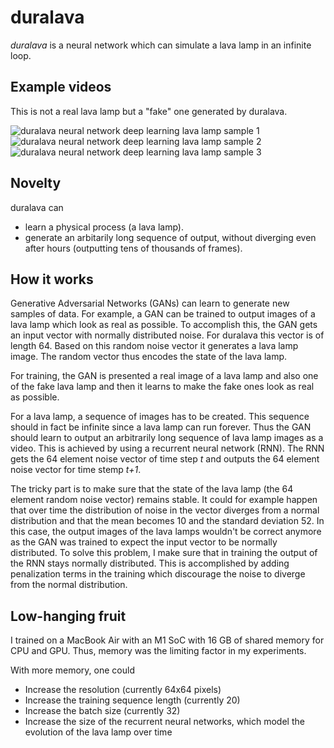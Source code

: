 # duralava
*duralava* is a neural network which can simulate a lava lamp in an infinite loop. 

## Example videos

This is not a real lava lamp but a "fake" one generated by duralava. 

![duralava neural network deep learning lava lamp sample 1](https://user-images.githubusercontent.com/1943719/148620442-b5ad5f34-e1c9-44f9-83cb-f0d2d549c983.png)
![duralava neural network deep learning lava lamp sample 2](https://user-images.githubusercontent.com/1943719/148652226-a8ceebb8-1e5f-44e5-81a5-5876ecd27ecc.png)
![duralava neural network deep learning lava lamp sample 3](https://user-images.githubusercontent.com/1943719/148652254-51547b75-6725-40f6-95da-6017b23caaa2.png)

## Novelty

duralava can
* learn a physical process (a lava lamp). 
* generate an arbitarily long sequence of output, without diverging even after hours (outputting tens of thousands of frames).

## How it works

Generative Adversarial Networks (GANs) can learn to generate new samples of data. For example, a GAN can be trained to output images of a lava lamp which look as real as possible. To accomplish this, the GAN gets an input vector with normally distributed noise. For duralava this vector is of length 64. Based on this random noise vector it generates a lava lamp image. The random vector thus encodes the state of the lava lamp. 

For training, the GAN is presented a real image of a lava lamp and also one of the fake lava lamp and then it learns to make the fake ones look as real as possible. 

For a lava lamp, a sequence of images has to be created. This sequence should in fact be infinite since a lava lamp can run forever. Thus the GAN should learn to output an arbitrarily long sequence of lava lamp images as a video. This is achieved by using a recurrent neural network (RNN). The RNN gets the 64 element noise vector of time step *t* and outputs the 64 element noise vector for time stemp *t+1*. 

The tricky part is to make sure that the state of the lava lamp (the 64 element random noise vector) remains stable. It could for example happen that over time the distribution of noise in the vector diverges from a normal distribution and that the mean becomes 10 and the standard deviation 52. In this case, the output images of the lava lamps wouldn't be correct anymore as the GAN was trained to expect the input vector to be normally distributed. To solve this problem, I make sure that in training the output of the RNN stays normally distributed. This is accomplished by adding penalization terms in the training which discourage the noise to diverge from the normal distribution. 

## Low-hanging fruit

I trained on a MacBook Air with an M1 SoC with 16 GB of shared memory for CPU and GPU. Thus, memory was the limiting factor in my experiments. 

With more memory, one could 
* Increase the resolution (currently 64x64 pixels)
* Increase the training sequence length (currently 20)
* Increase the batch size (currently 32)
* Increase the size of the recurrent neural networks, which model the evolution of the lava lamp over time
